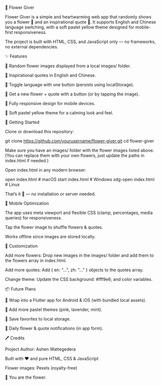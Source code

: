 🌼 Flower Giver

Flower Giver is a simple and heartwarming web app that randomly shows you a flower 🌸 and an inspirational quote 💬. It supports English and Chinese language switching, with a soft pastel yellow theme designed for mobile-first responsiveness.

The project is built with HTML, CSS, and JavaScript only — no frameworks, no external dependencies.

✨ Features

🌻 Random flower images displayed from a local images/ folder.

💌 Inspirational quotes in English and Chinese.

🔄 Toggle language with one button (persists using localStorage).

🎲 Get a new flower + quote with a button (or by tapping the image).

📱 Fully responsive design for mobile devices.

🎨 Soft pastel yellow theme for a calming look and feel.

🚀 Getting Started

Clone or download this repository:

git clone https://github.com/yourusername/flower-giver.git
cd flower-giver


Make sure you have an images/ folder with the flower images listed above.
(You can replace them with your own flowers, just update the paths in index.html if needed.)

Open index.html in any modern browser:

open index.html   # macOS
start index.html  # Windows
xdg-open index.html  # Linux


That’s it 🎉 — no installation or server needed.

📱 Mobile Optimization

The app uses meta viewport and flexible CSS (clamp, percentages, media queries) for responsiveness.

Tap the flower image to shuffle flowers & quotes.

Works offline since images are stored locally.

🔧 Customization

Add more flowers: Drop new images in the images/ folder and add them to the flowers array in index.html.

Add more quotes: Add { en: "...", zh: "..." } objects to the quotes array.

Change theme: Update the CSS background: #fff9e6; and color variables.

📦 Future Plans

📲 Wrap into a Flutter app for Android & iOS (with bundled local assets).

🎨 Add more pastel themes (pink, lavender, mint).

💾 Save favorites to local storage.

🔔 Daily flower & quote notifications (in app form).

🖊️ Credits

Project Author: Ashen Wattegedera

Built with ❤️ and pure HTML, CSS & JavaScript

Flower images: Pexels
 (royalty-free)

🌼 You are the flower.
